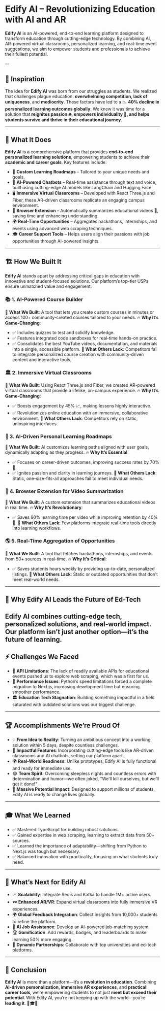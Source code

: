 # **Edify AI – Revolutionizing Education with AI and AR**  
**Edify AI** is an AI-powered, end-to-end learning platform designed to transform education through cutting-edge technology. By combining AI, AR-powered virtual classrooms, personalized learning, and real-time event suggestions, we aim to empower students and professionals to achieve their fullest potential.

--
## 🚀 Inspiration
The idea for **Edify AI** was born from our struggles as students. We realized that challenges plague education: **overwhelming competition, lack of uniqueness**, and **mediocrity**. These factors have led to a 📉 **40% decline in personalized learning outcomes globally**. We knew it was time for a solution that **reignites passion 🔥, empowers individuality 🌟, and helps students survive and thrive in their educational journey**.

---
## 🎯 What It Does
**Edify AI** is a comprehensive platform that provides **end-to-end personalized learning solutions**, empowering students to achieve their **academic and career goals**. Key features include:
- 📌 **Custom Learning Roadmaps** – Tailored to your unique needs and goals.
- 🤖 **AI-Powered Chatbots** – Real-time assistance through text and voice, built using cutting-edge AI models like LangChain and Hugging Face.
- 🖥️ **Immersive Virtual Classrooms** – Developed with React Three.js and Fiber, these AR-driven classrooms replicate an engaging campus environment.
- 🧩 **Browser Extension** – Automatically summarizes educational videos 🎥, saving time and enhancing understanding.
- 🌍 **Real-Time Opportunities** – Aggregates hackathons, internships, and events using advanced web scraping techniques.
- 🎓 **Career Support Tools** – Helps users align their passions with job opportunities through AI-powered insights.
---

## 🏗️ How We Built It
**Edify AI** stands apart by addressing critical gaps in education with innovative and student-focused solutions. Our platform’s top-tier USPs ensure unmatched value and engagement:

### 📚 1. AI-Powered Course Builder
🔹 **What We Built**: A tool that lets you create custom courses in minutes or access 100+ community-created courses tailored to your needs.
🔥 **Why It’s Game-Changing**:
- ✅ Includes quizzes to test and solidify knowledge.
- ✅ Features integrated code sandboxes for real-time hands-on practice.
- ✅ Consolidates the best YouTube videos, documentation, and materials into a single, accessible platform.
🚀 **What Others Lack**: Competitors fail to integrate personalized course creation with community-driven content and interactive tools.

### 🏛️ 2. Immersive Virtual Classrooms
🔹 **What We Built**: Using React Three.js and Fiber, we created AR-powered virtual classrooms that provide a lifelike, on-campus experience.
🔥 **Why It’s Game-Changing**:
- ✅ Boosts engagement by 45% 📈, making lessons highly interactive.
- ✅ Revolutionizes online education with an immersive, collaborative environment.
🚀 **What Others Lack**: Competitors rely on static, uninspiring interfaces.

### 🚀 3. AI-Driven Personal Learning Roadmaps
🔹 **What We Built**: AI customizes learning paths aligned with user goals, dynamically adapting as they progress.
🔥 **Why It’s Essential**:
- ✅ Focuses on career-driven outcomes, improving success rates by 70% 🎯.
- ✅ Ignites passion and clarity in learning journeys.
🚀 **What Others Lack**: Static, one-size-fits-all approaches fail to meet individual needs.

### 🎥 4. Browser Extension for Video Summarization
🔹 **What We Built**: A custom extension that summarizes educational videos in real time.
🔥 **Why It’s Revolutionary**:
- ✅ Saves 60% learning time per video while improving retention by 40% 🧠.
🚀 **What Others Lack**: Few platforms integrate real-time tools directly into learning workflows.

### 🌎 5. Real-Time Aggregation of Opportunities
🔹 **What We Built**: A tool that fetches hackathons, internships, and events from 50+ sources in real-time.
🔥 **Why It’s Critical**:
- ✅ Saves students hours weekly by providing up-to-date, personalized listings.
🚀 **What Others Lack**: Static or outdated opportunities that don’t meet real-world needs.
---

## 🚀 Why Edify AI Leads the Future of Ed-Tech
Edify AI combines **cutting-edge tech, personalized solutions**, and **real-world impact**. Our platform isn’t just another option—it’s **the future of learning**.
---

## ⚡ Challenges We Faced
- 🛑 **API Limitations**: The lack of readily available APIs for educational events pushed us to explore web scraping, which was a first for us.
- 🐢 **Performance Issues**: Python’s speed limitations forced a complete migration to Next.js, increasing development time but ensuring smoother performance.
- 🏛️ **Education Tech Stagnation**: Building something impactful in a field saturated with outdated solutions was our biggest challenge.
---

## 🏆 Accomplishments We’re Proud Of
- 💡 **From Idea to Reality**: Turning an ambitious concept into a working solution within 5 days, despite countless challenges.
- 🚀 **Impactful Features**: Incorporating cutting-edge tools like AR-driven classrooms and AI chatbots, setting our platform apart.
- 🌍 **Real-World Readiness**: Unlike prototypes, Edify AI is fully functional and ready for immediate use.
- 😂 **Team Spirit**: Overcoming sleepless nights and countless errors with determination and humor—we often joked, "We'll kill ourselves, but we’ll get it done!"
- 🎯 **Massive Potential Impact**: Designed to support millions of students, Edify AI is ready to change lives globally.
---

## 🎓 What We Learned
- ✅ Mastered TypeScript for building robust solutions.
- ✅ Gained expertise in web scraping, learning to extract data from 50+ sources.
- ✅ Learned the importance of adaptability—shifting from Python to Next.js was tough but necessary.
- ✅ Balanced innovation with practicality, focusing on what students truly need.
---

## 🔮 What’s Next for Edify AI
- 📈 **Scalability**: Integrate Redis and Kafka to handle 1M+ active users.
- 🕶️ **Enhanced AR/VR**: Expand virtual classrooms into fully immersive VR experiences.
- 🌍 **Global Feedback Integration**: Collect insights from 10,000+ students to refine the platform.
- 💼 **AI Job Assistance**: Develop an AI-powered job-matching system.
- 🏆 **Gamification**: Add rewards, badges, and leaderboards to make learning 50% more engaging.
- 🤝 **Dynamic Partnerships**: Collaborate with top universities and ed-tech platforms.
---

## 🌟 Conclusion
**Edify AI** is more than a platform—it’s a **revolution in education**. Combining **AI-driven personalization, immersive AR experiences**, and **practical career tools**, we’re empowering students to not just **meet but exceed their potential**. With Edify AI, you’re not keeping up with the world—you’re **leading it**. 🚀🎓🔥
